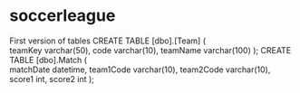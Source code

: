 # soccerleague
First version of tables
CREATE TABLE [dbo].[Team] 
(  
	 teamKey varchar(50),
	 code  varchar(10),
	 teamName  varchar(100)
);
CREATE TABLE [dbo].Match 
(  
	 matchDate datetime,
	 team1Code  varchar(10),
	 team2Code  varchar(10),
	 score1 int,
	 score2 int
);

